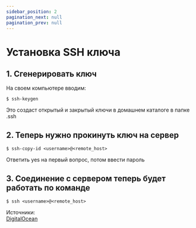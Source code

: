 ```yaml
---
sidebar_position: 2
pagination_next: null
pagination_prev: null
---
```


# Установка SSH ключа
## 1. Сгенерировать ключ
На своем компьютере вводим:
```shell
$ ssh-keygen
```
Это создаст открытый и закрытый ключи в домашнем каталоге в папке .ssh  

## 2. Теперь нужно прокинуть ключ на сервер
```shell
$ ssh-copy-id <username>@<remote_host> 
```
Ответить yes на первый вопрос, потом ввести пароль  

## 3. Соединение с сервером теперь будет работать по команде
```shell
$ ssh <username>@<remote_host>  
```
Источники:  
[DigitalOcean](https://www.digitalocean.com/community/tutorials/how-to-set-up-ssh-keys-on-ubuntu-22-04)